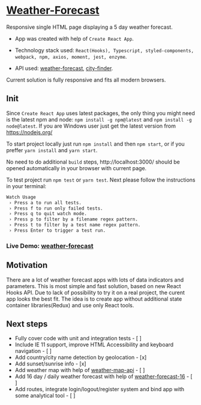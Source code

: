 # [Weather-Forecast](https://tonik1204.github.io/weather-forecast/)

<!-- TOC -->

Responsive single HTML page displaying a 5 day weather forecast.

- App was created with help of `Create React App`.

- Technology stack used: `React(Hooks), Typescript, styled-components, webpack, npm, axios, moment, jest, enzyme`.

- API used: [weather-forecast](https://openweathermap.org/forecast5), [city-finder](https://developers.teleport.org/api/).

Current solution is fully responsive and fits all modern browsers.

## Init

<!-- TOC -->

Since `Create React App` uses latest packages, the only thing you might need is the latest npm and node: `npm install -g npm@latest` and `npm install -g node@latest`. If you are Windows user just get the latest version from https://nodejs.org/

To start project locally just run `npm install` and then `npm start`, or if you preffer `yarn install` and `yarn start`.

No need to do additional `build` steps, http://localhost:3000/ should be opened automatically in your browser with current page.

To test project run `npm test` or `yarn test`.
Next please follow the instructions in your terminal:

```sh
Watch Usage
 › Press a to run all tests.
 › Press f to run only failed tests.
 › Press q to quit watch mode.
 › Press p to filter by a filename regex pattern.
 › Press t to filter by a test name regex pattern.
 › Press Enter to trigger a test run.
```

### Live Demo: [weather-forecast](https://tonik1204.github.io/weather-forecast/)

## Motivation

<!-- TOC -->

There are a lot of weather forecast apps with lots of data indicators and parameters. This is most simple and fast solution, based on new React Hooks API. Due to lack of possibility to try it on a real project, the curent app looks the best fit.
The idea is to create app without additional state container libraries(Redux) and use only React tools.

## Next steps

<!-- TOC -->

- Fully cover code with unit and integration tests - [ ]
- Include IE 11 support, improve HTML Accessibility and keyboard navigation - [ ]
- Add country/city name detection by geolocation - [x]
- Add sunset/sunrise info - [x]
- Add weather map with help of [weather-map-api](https://openweathermap.org/api/weather-map-2) - [ ]
- Add 16 day / daily weather forecast with help of [weather-forecast-16](https://openweathermap.org/forecast16) - [ ]
- Add routes, integrate login/logout/register system and bind app with some analytical tool - [ ]
